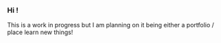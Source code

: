 ### Hi !

This is a work in progress but I am planning on it being either a portfolio / place learn new things!

<!--
**dgallagher01/dgallagher01** is a ✨ _special_ ✨ repository because its `README.md` (this file) appears on your GitHub profile. -->


